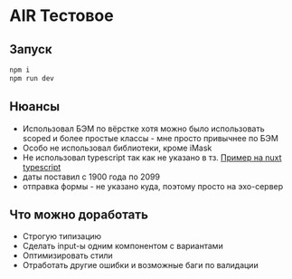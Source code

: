 # AIR Тестовое

## Запуск

```sh
npm i
npm run dev
```

## Нюансы

- Использовал БЭМ по вёрстке хотя можно было использовать scoped и более простые классы - мне просто привычнее по БЭМ
- Особо не использовал библиотеки, кроме iMask
- Не использовал typescript так как не указано в тз. [Пример на nuxt typescript](https://github.com/mihailgok/portfolio/tree/main/fronts/cryptojob)
- даты поставил с 1900 года по 2099
- отправка формы - не указано куда, поэтому просто на эхо-сервер

## Что можно доработать

- Строгую типизацию
- Сделать input-ы одним компонентом с вариантами
- Оптимизировать стили
- Отработать другие ошибки и возможные баги по валидации
